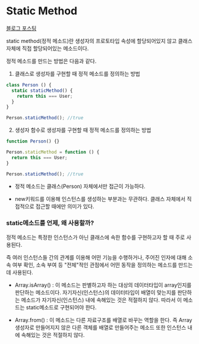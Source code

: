 # Static Method

[블로그 포스팅](https://euncoding.tistory.com/49)

static method(정적 메소드)란 생성자의 프로토타입 속성에 할당되어있지 않고 클래스 자체에 직접 할당되어있는 메소드이다.

정적 메소드를 만드는 방법은 다음과 같다.

1. 클래스로 생성자를 구현할 때 정적 메소드를 정의하는 방법

```jsx
class Person () {
  static staticMethod() {
    return this === User;
  }
}

Person.staticMethod(); //true
```

2. 생성자 함수로 생성자를 구현할 때 정적 메소드를 정의하는 방법

```jsx
function Person() {}

Person.staticMethod = function () {
  return this === User;
}

Person.staticMethod(); //true
```

- 정적 메소드는 클래스(Person) 자체에서만 접근이 가능하다.

- new키워드를 이용해 인스턴스를 생성하는 부분과는 무관하다. 클래스 자체에서 직접적으로 접근할 때에만 의미가 있다.

### static메소드를 언제, 왜 사용할까?

정적 메소드는 특정한 인스턴스가 아닌 클래스에 속한 함수를 구현하고자 할 때 주로 사용된다.

즉 여러 인스턴스들 간의 관계를 이용해 어떤 기능을 수행하거나, 주어진 인자에 대해 소속 여부 확인, 소속 부여 등 "전체"적인 관점에서 어떤 동작을 정의하는 메소드를 만드는 데 사용된다.

- Array.isArray() : 이 메소드는 판별하고자 하는 대상의 데이터타입이 array인지를 판단하는 메소드이다. 자기자신(인스턴스)의 데이터타입이 배열이 맞는지를 판단하는 메소드가 자기자신(인스턴스) 내에 속해있는 것은 적절하지 않다. 따라서 이 메소드는 static메소드로 구현되어야 한다.

- Array.from() : 이 메소드는 다른 자료구조를 배열로 바꾸는 역할을 한다. 즉 Array생성자로 만들어지지 않은 다른 객체를 배열로 만들어주는 메소드 또한 인스턴스 내에 속해있는 것은 적절하지 않다.
